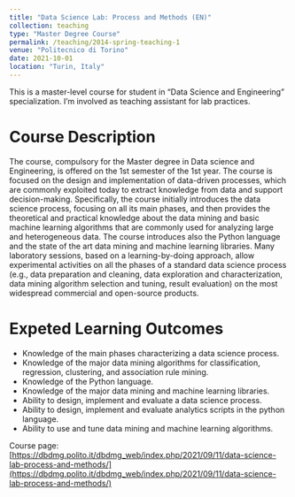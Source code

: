 ```yaml
---
title: "Data Science Lab: Process and Methods (EN)"
collection: teaching
type: "Master Degree Course"
permalink: /teaching/2014-spring-teaching-1
venue: "Politecnico di Torino"
date: 2021-10-01
location: "Turin, Italy"
---
```


This is a master-level course for student in “Data Science and Engineering” specialization. I’m involved as teaching assistant for lab practices. 

Course Description
======
The course, compulsory for the Master degree in Data science and Engineering, is offered on the 1st semester of the 1st year. The course is focused on the design and implementation of data-driven processes, which are commonly exploited today to extract knowledge from data and support decision-making. Specifically, the course initially introduces the data science process, focusing on all its main phases, and then provides the theoretical and practical knowledge about the data mining and basic machine learning algorithms that are commonly used for analyzing large and heterogeneous data. The course introduces also the Python language and the state of the art data mining and machine learning libraries. Many laboratory sessions, based on a learning-by-doing approach, allow experimental activities on all the phases of a standard data science process (e.g., data preparation and cleaning, data exploration and characterization, data mining algorithm selection and tuning, result evaluation) on the most widespread commercial and open-source products.

Expeted Learning Outcomes
======
- Knowledge of the main phases characterizing a data science process.
- Knowledge of the major data mining algorithms for classification, regression, clustering, and association rule mining.
- Knowledge of the Python language.
- Knowledge of the major data mining and machine learning libraries.
- Ability to design, implement and evaluate a data science process.
- Ability to design, implement and evaluate analytics scripts in the python language.
- Ability to use and tune data mining and machine learning algorithms.

Course page: [https://dbdmg.polito.it/dbdmg_web/index.php/2021/09/11/data-science-lab-process-and-methods/](https://dbdmg.polito.it/dbdmg_web/index.php/2021/09/11/data-science-lab-process-and-methods/)
